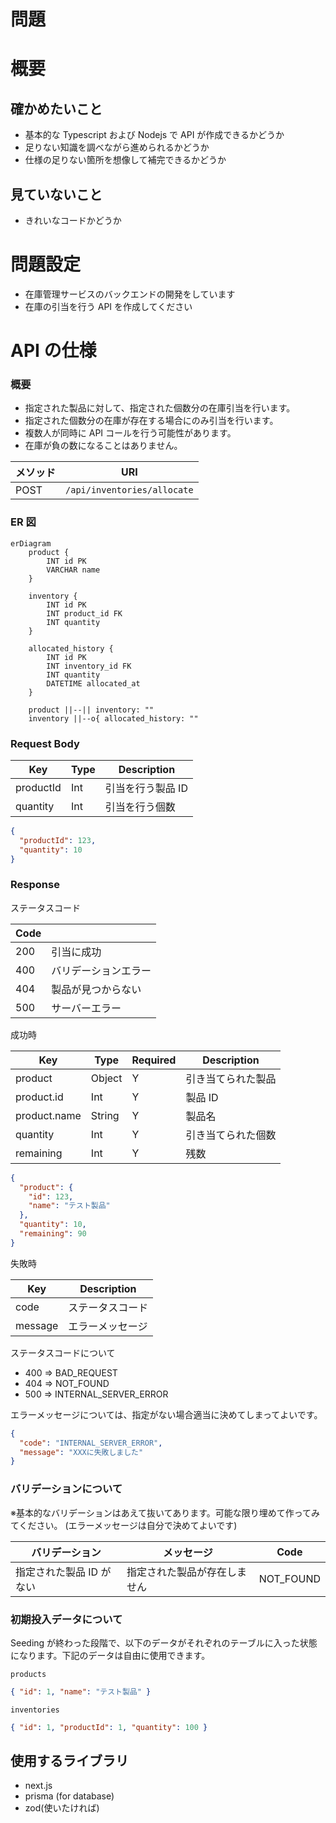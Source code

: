 # 問題

# 概要

## 確かめたいこと

- 基本的な Typescript および Nodejs で API が作成できるかどうか
- 足りない知識を調べながら進められるかどうか
- 仕様の足りない箇所を想像して補完できるかどうか

## 見ていないこと

- きれいなコードかどうか

# 問題設定

- 在庫管理サービスのバックエンドの開発をしています
- 在庫の引当を行う API を作成してください

# API の仕様

### 概要

- 指定された製品に対して、指定された個数分の在庫引当を行います。
- 指定された個数分の在庫が存在する場合にのみ引当を行います。
- 複数人が同時に API コールを行う可能性があります。
- 在庫が負の数になることはありません。

| メソッド | URI                         |
| -------- | --------------------------- |
| POST     | `/api/inventories/allocate` |

### ER 図

```mermaid
erDiagram
	product {
		INT id PK
		VARCHAR name
	}

	inventory {
		INT id PK
		INT product_id FK
		INT quantity
	}

	allocated_history {
		INT id PK
		INT inventory_id FK
		INT quantity
		DATETIME allocated_at
	}

	product ||--|| inventory: ""
	inventory ||--o{ allocated_history: ""
```

### Request Body

| Key       | Type | Description       |
| --------- | ---- | ----------------- |
| productId | Int  | 引当を行う製品 ID |
| quantity  | Int  | 引当を行う個数    |

```json
{
  "productId": 123,
  "quantity": 10
}
```

### Response

ステータスコード

| Code |                      |
| ---- | -------------------- |
| 200  | 引当に成功           |
| 400  | バリデーションエラー |
| 404  | 製品が見つからない   |
| 500  | サーバーエラー       |

成功時

| Key          | Type   | Required | Description        |
| ------------ | ------ | -------- | ------------------ |
| product      | Object | Y        | 引き当てられた製品 |
| product.id   | Int    | Y        | 製品 ID            |
| product.name | String | Y        | 製品名             |
| quantity     | Int    | Y        | 引き当てられた個数 |
| remaining    | Int    | Y        | 残数               |

```json
{
  "product": {
    "id": 123,
    "name": "テスト製品"
  },
  "quantity": 10,
  "remaining": 90
}
```

失敗時

| Key     | Description      |
| ------- | ---------------- |
| code    | ステータスコード |
| message | エラーメッセージ |

ステータスコードについて

- 400 ⇒ BAD_REQUEST
- 404 ⇒ NOT_FOUND
- 500 ⇒ INTERNAL_SERVER_ERROR

エラーメッセージについては、指定がない場合適当に決めてしまってよいです。

```json
{
  "code": "INTERNAL_SERVER_ERROR",
  "message": "XXXに失敗しました"
}
```

### バリデーションについて

※基本的なバリデーションはあえて抜いてあります。可能な限り埋めて作ってみてください。
(エラーメッセージは自分で決めてよいです)

| バリデーション           | メッセージ                   | Code      |
| ------------------------ | ---------------------------- | --------- |
| 指定された製品 ID がない | 指定された製品が存在しません | NOT_FOUND |

### 初期投入データについて

Seeding が終わった段階で、以下のデータがそれぞれのテーブルに入った状態になります。下記のデータは自由に使用できます。

`products`

```json
{ "id": 1, "name": "テスト製品" }
```

`inventories`

```json
{ "id": 1, "productId": 1, "quantity": 100 }
```

## 使用するライブラリ

- next.js
- prisma (for database)
- zod(使いたければ)
